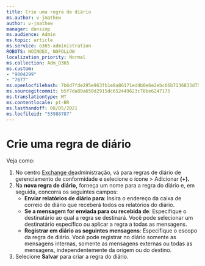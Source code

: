 ```yaml
---
title: Crie uma regra de diário
ms.author: v-jmathew
author: v-jmathew
manager: dansimp
ms.audience: Admin
ms.topic: article
ms.service: o365-administration
ROBOTS: NOINDEX, NOFOLLOW
localization_priority: Normal
ms.collection: Adm_O365
ms.custom:
- "9004299"
- "7677"
ms.openlocfilehash: 7b6d7fde295e963fb1e8a86171ed4b0e6e2ebc66b7136835d75f5f8c1b19f9de
ms.sourcegitcommit: b5f7da89a650d2915dc652449623c78be6247175
ms.translationtype: MT
ms.contentlocale: pt-BR
ms.lasthandoff: 08/05/2021
ms.locfileid: "53988787"
---
```

# <a name="create-a-journal-rule"></a>Crie uma regra de diário

Veja como:

1. No centro [Exchange de](https://go.microsoft.com/fwlink/p/?linkid=2059104)administração, vá para regras de diário de gerenciamento de conformidade e selecione o ícone  >  Adicionar **(+).**
2. Na **nova regra de diário,** forneça um nome para a regra do diário e, em seguida, concorra os seguintes campos:  
    - **Enviar relatórios de diário para**: Insira o endereço da caixa de correio de diário que receberá todos os relatórios do diário.  
    - **Se a mensagem for enviada para ou recebida de**: Especifique o destinatário ao qual a regra se destinará. Você pode selecionar um destinatário específico ou aplicar a regra a todas as mensagens.  
    - **Registrar em diário as seguintes mensagens**: Especifique o escopo da regra de diário. Você pode registrar no diário somente as mensagens internas, somente as mensagens externas ou todas as mensagens, independentemente da origem ou do destino.
3. Selecione **Salvar** para criar a regra do diário.
